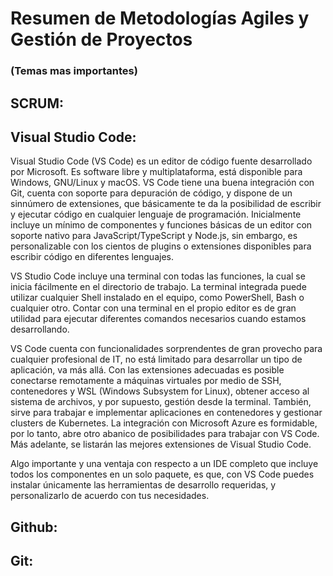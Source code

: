 
# Resumen de Metodologías Agiles y Gestión de Proyectos
### (Temas mas importantes)

## SCRUM:



## Visual Studio Code:
Visual Studio Code (VS Code) es un editor de código fuente desarrollado por Microsoft. Es software libre y multiplataforma, está disponible para Windows, GNU/Linux y macOS. VS Code tiene una buena integración con Git, cuenta con soporte para depuración de código, y dispone de un sinnúmero de extensiones, que básicamente te da la posibilidad de escribir y ejecutar código en cualquier lenguaje de programación. Inicialmente incluye un mínimo de componentes y funciones básicas de un editor con soporte nativo para JavaScript/TypeScript y Node.js, sin embargo, es personalizable con los cientos de plugins o extensiones disponibles para escribir código en diferentes lenguajes.

VS Studio Code incluye una terminal con todas las funciones, la cual se inicia fácilmente en el directorio de trabajo. La terminal integrada puede utilizar cualquier Shell instalado en el equipo, como PowerShell, Bash o cualquier otro. Contar con una terminal en el propio editor es de gran utilidad para ejecutar diferentes comandos necesarios cuando estamos desarrollando.

VS Code cuenta con funcionalidades sorprendentes de gran provecho para cualquier profesional de IT, no está limitado para desarrollar un tipo de aplicación, va más allá. Con las extensiones adecuadas es posible conectarse remotamente a máquinas virtuales por medio de SSH, contenedores y WSL (Windows Subsystem for Linux), obtener acceso al sistema de archivos, y por supuesto, gestión desde la terminal. También, sirve para trabajar e implementar aplicaciones en contenedores y gestionar clusters de Kubernetes. La integración con Microsoft Azure es formidable, por lo tanto, abre otro abanico de posibilidades para trabajar con VS Code. Más adelante, se listarán las mejores extensiones de Visual Studio Code.

Algo importante y una ventaja con respecto a un IDE completo que incluye todos los componentes en un solo paquete, es que, con VS Code puedes instalar únicamente las herramientas de desarrollo requeridas, y personalizarlo de acuerdo con tus necesidades.



## Github:



## Git:

